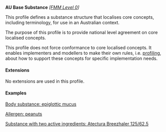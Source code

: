 **AU Base Substance** *[[FMM Level 0](guidance.html)]*

This profile defines a substance structure that localises core concepts, including terminology, for use in an Australian context.

The purpose of this profile is to provide national level agreement on core localised concepts. 

This profile does not force conformance to core localised concepts. It enables implementers and modellers to make their own rules, i.e. [profiling](http://hl7.org/fhir/profiling.html), about how to support these concepts for specific implementation needs.


#### Extensions
No extensions are used in this profile.

#### Examples
[Body substance: epiglottic mucus](Substance-example0.html)

[Allergen: peanuts](Substance-example1.html)

[Substance with two active ingredients: Atectura Breezhaler 125/62.5](Substance-example2.html)
